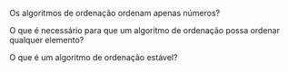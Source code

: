 Os algoritmos de ordenação ordenam apenas números?

O que é necessário para que um algoritmo de ordenação possa ordenar qualquer elemento?

O que é um algoritmo de ordenação estável? 

